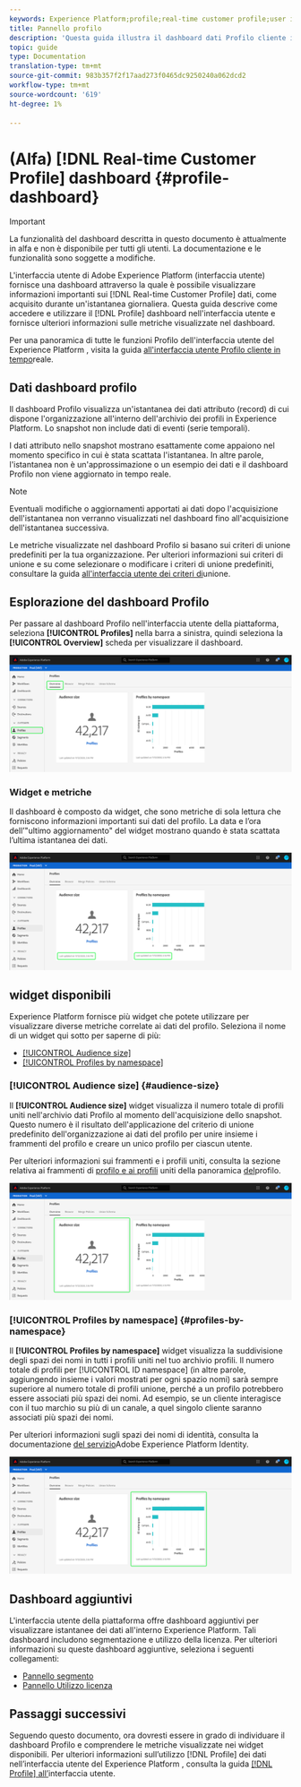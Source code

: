 ```yaml
---
keywords: Experience Platform;profile;real-time customer profile;user interface;UI;customization;profile dashboard;dashboard
title: Pannello profilo
description: 'Questa guida illustra il dashboard dati Profilo cliente in tempo reale disponibile nell’interfaccia utente di Adobe Experience Platform. '
topic: guide
type: Documentation
translation-type: tm+mt
source-git-commit: 983b357f2f17aad273f0465dc9250240a062dcd2
workflow-type: tm+mt
source-wordcount: '619'
ht-degree: 1%

---
```



# (Alfa) [!DNL Real-time Customer Profile] dashboard {#profile-dashboard}

>[!IMPORTANT]
>
>La funzionalità del dashboard descritta in questo documento è attualmente in alfa e non è disponibile per tutti gli utenti. La documentazione e le funzionalità sono soggette a modifiche.

L&#39;interfaccia utente di Adobe Experience Platform (interfaccia utente) fornisce una dashboard attraverso la quale è possibile visualizzare informazioni importanti sui [!DNL Real-time Customer Profile] dati, come acquisito durante un&#39;istantanea giornaliera. Questa guida descrive come accedere e utilizzare il [!DNL Profile] dashboard nell&#39;interfaccia utente e fornisce ulteriori informazioni sulle metriche visualizzate nel dashboard.

Per una panoramica di tutte le funzioni Profilo dell&#39;interfaccia utente del Experience Platform , visita la guida [all&#39;interfaccia utente Profilo cliente in tempo](user-guide.md)reale.

## Dati dashboard profilo

Il dashboard Profilo visualizza un&#39;istantanea dei dati attributo (record) di cui dispone l&#39;organizzazione all&#39;interno dell&#39;archivio dei profili in  Experience Platform. Lo snapshot non include dati di eventi (serie temporali).

I dati attributo nello snapshot mostrano esattamente come appaiono nel momento specifico in cui è stata scattata l&#39;istantanea. In altre parole, l&#39;istantanea non è un&#39;approssimazione o un esempio dei dati e il dashboard Profilo non viene aggiornato in tempo reale.

>[!NOTE]
>
>Eventuali modifiche o aggiornamenti apportati ai dati dopo l&#39;acquisizione dell&#39;istantanea non verranno visualizzati nel dashboard fino all&#39;acquisizione dell&#39;istantanea successiva.

Le metriche visualizzate nel dashboard Profilo si basano sui criteri di unione predefiniti per la tua organizzazione. Per ulteriori informazioni sui criteri di unione e su come selezionare o modificare i criteri di unione predefiniti, consultare la guida [all&#39;interfaccia utente dei criteri di](merge-policies.md)unione.

## Esplorazione del dashboard Profilo

Per passare al dashboard Profilo nell&#39;interfaccia utente della piattaforma, seleziona **[!UICONTROL Profiles]** nella barra a sinistra, quindi seleziona la **[!UICONTROL Overview]** scheda per visualizzare il dashboard.

![](../images/profile-dashboard/dashboard-overview.png)

### Widget e metriche

Il dashboard è composto da widget, che sono metriche di sola lettura che forniscono informazioni importanti sui dati del profilo. La data e l’ora dell’&quot;ultimo aggiornamento&quot; del widget mostrano quando è stata scattata l’ultima istantanea dei dati.

![](../images/profile-dashboard/dashboard-timestamp.png)

## widget disponibili

 Experience Platform fornisce più widget che potete utilizzare per visualizzare diverse metriche correlate ai dati del profilo. Seleziona il nome di un widget qui sotto per saperne di più:

* [[!UICONTROL Audience size]](#audience-size)
* [[!UICONTROL Profiles by namespace]](#profiles-by-namespace)

### [!UICONTROL Audience size] {#audience-size}

Il **[!UICONTROL Audience size]** widget visualizza il numero totale di profili uniti nell&#39;archivio dati Profilo al momento dell&#39;acquisizione dello snapshot. Questo numero è il risultato dell&#39;applicazione del criterio di unione predefinito dell&#39;organizzazione ai dati del profilo per unire insieme i frammenti del profilo e creare un unico profilo per ciascun utente.

Per ulteriori informazioni sui frammenti e i profili uniti, consulta la sezione relativa ai frammenti di [profilo e ai profili](../home.md#profile-fragments-vs-merged-profiles) uniti della panoramica [del](../home.md)profilo.

![](../images/profile-dashboard/audience-size.png)

### [!UICONTROL Profiles by namespace] {#profiles-by-namespace}

Il **[!UICONTROL Profiles by namespace]** widget visualizza la suddivisione degli spazi dei nomi in tutti i profili uniti nel tuo archivio profili. Il numero totale di profili per [!UICONTROL ID namespace] (in altre parole, aggiungendo insieme i valori mostrati per ogni spazio nomi) sarà sempre superiore al numero totale di profili unione, perché a un profilo potrebbero essere associati più spazi dei nomi. Ad esempio, se un cliente interagisce con il tuo marchio su più di un canale, a quel singolo cliente saranno associati più spazi dei nomi.

Per ulteriori informazioni sugli spazi dei nomi di identità, consulta la documentazione [del servizio](../../identity-service/home.md)Adobe Experience Platform Identity.

![](../images/profile-dashboard/profiles-by-namespace.png)

## Dashboard aggiuntivi

L&#39;interfaccia utente della piattaforma offre dashboard aggiuntivi per visualizzare istantanee dei dati all&#39;interno  Experience Platform. Tali dashboard includono segmentazione e utilizzo della licenza. Per ulteriori informazioni su queste dashboard aggiuntive, seleziona i seguenti collegamenti:

* [Pannello segmento](../../segmentation/ui/segment-dashboard.md)
* [Pannello Utilizzo licenza](../../landing/license-usage-dashboard.md)

## Passaggi successivi

Seguendo questo documento, ora dovresti essere in grado di individuare il dashboard Profilo e comprendere le metriche visualizzate nei widget disponibili. Per ulteriori informazioni sull’utilizzo [!DNL Profile] dei dati nell’interfaccia utente del Experience Platform , consulta la guida [[!DNL Profile] all’](user-guide.md)interfaccia utente.